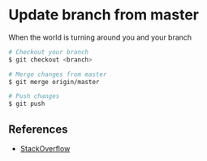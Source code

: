 # Update branch from master

When the world is turning around you and your branch

```bash
# Checkout your branch
$ git checkout <branch>

# Merge changes from master
$ git merge origin/master

# Push changes
$ git push
```

## References

- [StackOverflow](http://stackoverflow.com/questions/3876977/update-git-branches-from-master#10241072)
